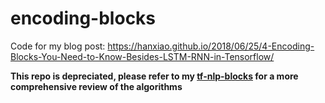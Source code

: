 # encoding-blocks

Code for my blog post: https://hanxiao.github.io/2018/06/25/4-Encoding-Blocks-You-Need-to-Know-Besides-LSTM-RNN-in-Tensorflow/

**This repo is depreciated, please refer to my [tf-nlp-blocks](https://github.com/hanxiao/tf-nlp-blocks) for a more comprehensive review of the algorithms**
